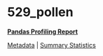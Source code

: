 # 529_pollen

[**Pandas Profiling Report**](https://epistasislab.github.io/pmlb/profile/529_pollen.html)

[Metadata](metadata.yaml) | [Summary Statistics](summary_stats.tsv)

